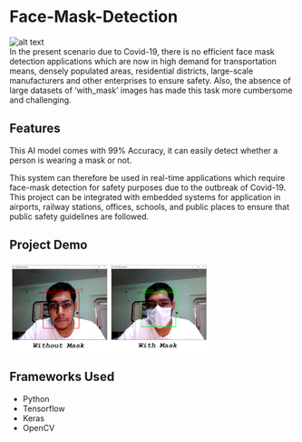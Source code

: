 # Face-Mask-Detection
![alt text](https://5.imimg.com/data5/PI/FD/NK/SELLER-5866466/images-500x500.jpg "Logo")\
In the present scenario due to Covid-19, there is no efficient face mask detection applications which are now in high demand for transportation means, densely populated areas, residential districts, large-scale manufacturers and other enterprises to ensure safety. Also, the absence of large datasets of ‘with_mask’ images has made this task more cumbersome and challenging.

## Features
This AI model comes with 99% Accuracy, it can easily detect whether a person is wearing a mask or not.

This system can therefore be used in real-time applications which require face-mask detection for safety purposes due to the outbreak of Covid-19. This project can be integrated with embedded systems for application in airports, railway stations, offices, schools, and public places to ensure that public safety guidelines are followed.

## Project Demo
<img src="https://github.com/coolamit1232/Face-Mask-Detection/blob/master/Face%20Mask%20Dataset/Output.png" width="70%">

## Frameworks Used
+ Python
+ Tensorflow
+ Keras
+ OpenCV
